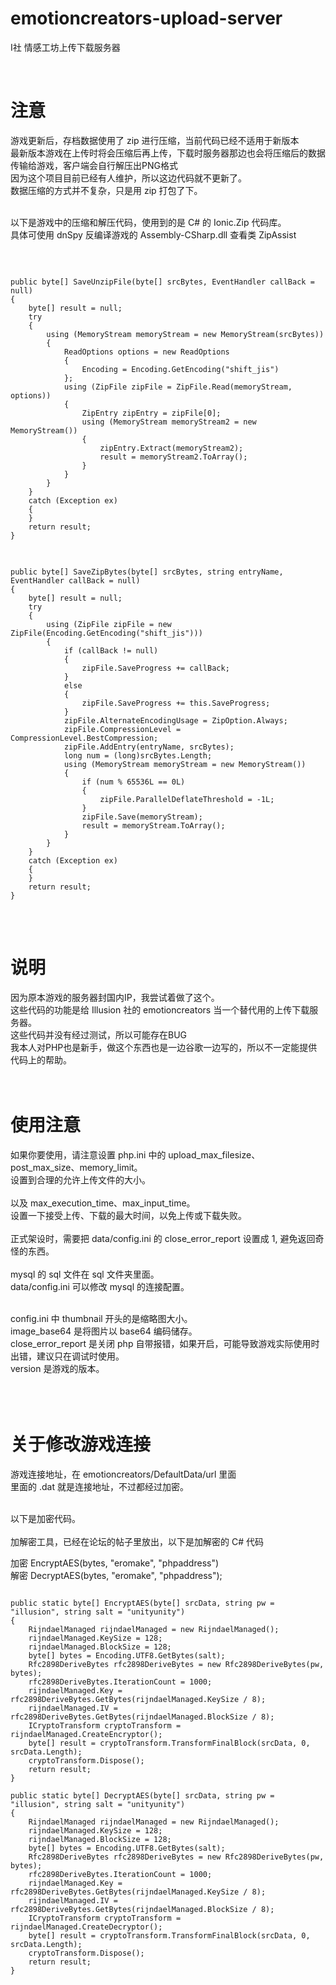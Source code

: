 # emotioncreators-upload-server
I社 情感工坊上传下载服务器

<br />

<h1>注意</h1>
游戏更新后，存档数据使用了 zip 进行压缩，当前代码已经不适用于新版本<br />
最新版本游戏在上传时将会压缩后再上传，下载时服务器那边也会将压缩后的数据传输给游戏，客户端会自行解压出PNG格式<br />
因为这个项目目前已经有人维护，所以这边代码就不更新了。<br />
数据压缩的方式并不复杂，只是用 zip 打包了下。<br /><br />

以下是游戏中的压缩和解压代码，使用到的是 C# 的 Ionic.Zip 代码库。<br />
具体可使用 dnSpy 反编译游戏的 Assembly-CSharp.dll 查看类 ZipAssist<br />

<br />
<pre>
<code>
public byte[] SaveUnzipFile(byte[] srcBytes, EventHandler<SaveProgressEventArgs> callBack = null)
{
	byte[] result = null;
	try
	{
		using (MemoryStream memoryStream = new MemoryStream(srcBytes))
		{
			ReadOptions options = new ReadOptions
			{
				Encoding = Encoding.GetEncoding("shift_jis")
			};
			using (ZipFile zipFile = ZipFile.Read(memoryStream, options))
			{
				ZipEntry zipEntry = zipFile[0];
				using (MemoryStream memoryStream2 = new MemoryStream())
				{
					zipEntry.Extract(memoryStream2);
					result = memoryStream2.ToArray();
				}
			}
		}
	}
	catch (Exception ex)
	{
	}
	return result;
}
</code>
</pre>

<pre>
<code>
public byte[] SaveZipBytes(byte[] srcBytes, string entryName, EventHandler<SaveProgressEventArgs> callBack = null)
{
	byte[] result = null;
	try
	{
		using (ZipFile zipFile = new ZipFile(Encoding.GetEncoding("shift_jis")))
		{
			if (callBack != null)
			{
				zipFile.SaveProgress += callBack;
			}
			else
			{
				zipFile.SaveProgress += this.SaveProgress;
			}
			zipFile.AlternateEncodingUsage = ZipOption.Always;
			zipFile.CompressionLevel = CompressionLevel.BestCompression;
			zipFile.AddEntry(entryName, srcBytes);
			long num = (long)srcBytes.Length;
			using (MemoryStream memoryStream = new MemoryStream())
			{
				if (num % 65536L == 0L)
				{
					zipFile.ParallelDeflateThreshold = -1L;
				}
				zipFile.Save(memoryStream);
				result = memoryStream.ToArray();
			}
		}
	}
	catch (Exception ex)
	{
	}
	return result;
}
</code>
</pre>

<br />

<h1>说明</h1>
因为原本游戏的服务器封国内IP，我尝试着做了这个。<br />
这些代码的功能是给 Illusion 社的 emotioncreators 当一个替代用的上传下载服务器。<br />
这些代码并没有经过测试，所以可能存在BUG<br />
我本人对PHP也是新手，做这个东西也是一边谷歌一边写的，所以不一定能提供代码上的帮助。
<br />
<br />
<br />
<h1>使用注意</h1>
如果你要使用，请注意设置 php.ini 中的 upload_max_filesize、post_max_size、memory_limit。<br />
设置到合理的允许上传文件的大小。<br />
<br />
以及 max_execution_time、max_input_time。<br />
设置一下接受上传、下载的最大时间，以免上传或下载失败。<br /><br />
正式架设时，需要把 data/config.ini 的 close_error_report 设置成 1, 避免返回奇怪的东西。
<br />
<br/>
mysql 的 sql 文件在 sql 文件夹里面。<br />
data/config.ini 可以修改 mysql 的连接配置。<br /><br />

config.ini 中 thumbnail 开头的是缩略图大小。<br />
image_base64 是将图片以 base64 编码储存。<br />
close_error_report 是关闭 php 自带报错，如果开启，可能导致游戏实际使用时出错，建议只在调试时使用。<br />
version 是游戏的版本。<br />
<br />
<br />
<br />

<h1>关于修改游戏连接</h1>
游戏连接地址，在 emotioncreators/DefaultData/url 里面<br />
里面的 .dat 就是连接地址，不过都经过加密。<br /><br />

以下是加密代码。<br /><br />
加解密工具，已经在论坛的帖子里放出，以下是加解密的 C# 代码<br />

加密 EncryptAES(bytes, "eromake", "phpaddress")<br />
解密 DecryptAES(bytes, "eromake", "phpaddress");<br />

<pre>
<code>
public static byte[] EncryptAES(byte[] srcData, string pw = "illusion", string salt = "unityunity")
{
	RijndaelManaged rijndaelManaged = new RijndaelManaged();
	rijndaelManaged.KeySize = 128;
	rijndaelManaged.BlockSize = 128;
	byte[] bytes = Encoding.UTF8.GetBytes(salt);
	Rfc2898DeriveBytes rfc2898DeriveBytes = new Rfc2898DeriveBytes(pw, bytes);
	rfc2898DeriveBytes.IterationCount = 1000;
	rijndaelManaged.Key = rfc2898DeriveBytes.GetBytes(rijndaelManaged.KeySize / 8);
	rijndaelManaged.IV = rfc2898DeriveBytes.GetBytes(rijndaelManaged.BlockSize / 8);
	ICryptoTransform cryptoTransform = rijndaelManaged.CreateEncryptor();
	byte[] result = cryptoTransform.TransformFinalBlock(srcData, 0, srcData.Length);
	cryptoTransform.Dispose();
	return result;
}

public static byte[] DecryptAES(byte[] srcData, string pw = "illusion", string salt = "unityunity")
{
	RijndaelManaged rijndaelManaged = new RijndaelManaged();
	rijndaelManaged.KeySize = 128;
	rijndaelManaged.BlockSize = 128;
	byte[] bytes = Encoding.UTF8.GetBytes(salt);
	Rfc2898DeriveBytes rfc2898DeriveBytes = new Rfc2898DeriveBytes(pw, bytes);
	rfc2898DeriveBytes.IterationCount = 1000;
	rijndaelManaged.Key = rfc2898DeriveBytes.GetBytes(rijndaelManaged.KeySize / 8);
	rijndaelManaged.IV = rfc2898DeriveBytes.GetBytes(rijndaelManaged.BlockSize / 8);
	ICryptoTransform cryptoTransform = rijndaelManaged.CreateDecryptor();
	byte[] result = cryptoTransform.TransformFinalBlock(srcData, 0, srcData.Length);
	cryptoTransform.Dispose();
	return result;
}
</code>
</pre>
